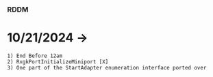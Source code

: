 ### RDDM

# 10/21/2024 -> 
    1) End Before 12am
    2) RxgkPortInitializeMiniport [X]
    3) One part of the StartAdapter enumeration interface ported over
